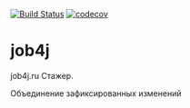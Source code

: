 [![Build Status](https://travis-ci.org/AndreyShulgin/job4j.svg?branch=master)](https://travis-ci.org/AndreyShulgin/job4j)
[![codecov](https://codecov.io/gh/AndreyShulgin/job4j/branch/master/graph/badge.svg)](https://codecov.io/gh/AndreyShulgin/job4j)

# job4j
job4j.ru
Стажер.

Объединение зафиксированных изменений